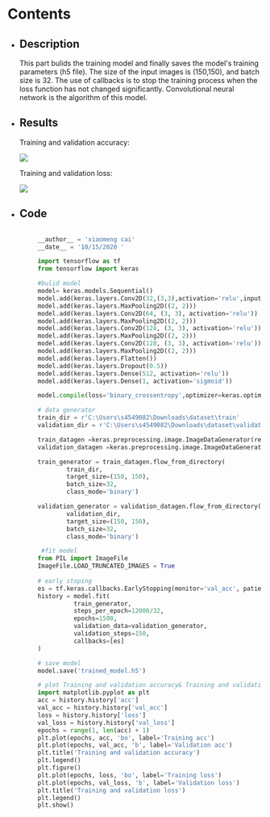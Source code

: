 # Contents
* ## Description
     This part bulids the training model and finally saves the model's training parameters (h5 file). The size of the input images is (150,150), and batch size is 32. The use of callbacks is to stop the training process when the loss function has not changed significantly. Convolutional neural network is the algorithm of this model.

* ## Results 
   Training and validation accuracy:
   
   ![](https://github.com/1665446266/PatternFlow/blob/topic-recognition/recognition/project(%20OAI%20AKOA%20knee%20dataset)/bulid%20model/Training%20and%20validation%20accuracy.png?raw=true)
   
   Training and validation loss:
   
   ![](https://github.com/1665446266/PatternFlow/blob/topic-recognition/recognition/project(%20OAI%20AKOA%20knee%20dataset)/bulid%20model/Training%20and%20validation%20loss.png?raw=true)
   
  
* ## Code
   
   ```python

        __author__ = 'xiaomeng cai'
        __date__ = '10/15/2020 '

        import tensorflow as tf
        from tensorflow import keras

        #bulid model
        model= keras.models.Sequential()
        model.add(keras.layers.Conv2D(32,(3,3),activation='relu',input_shape=(150,150,3)))
        model.add(keras.layers.MaxPooling2D((2, 2)))
        model.add(keras.layers.Conv2D(64, (3, 3), activation='relu'))
        model.add(keras.layers.MaxPooling2D((2, 2)))
        model.add(keras.layers.Conv2D(128, (3, 3), activation='relu'))
        model.add(keras.layers.MaxPooling2D((2, 2)))
        model.add(keras.layers.Conv2D(128, (3, 3), activation='relu'))
        model.add(keras.layers.MaxPooling2D((2, 2)))
        model.add(keras.layers.Flatten())
        model.add(keras.layers.Dropout(0.5))
        model.add(keras.layers.Dense(512, activation='relu'))
        model.add(keras.layers.Dense(1, activation='sigmoid'))

        model.compile(loss='binary_crossentropy',optimizer=keras.optimizers.RMSprop(lr=1e-4),metrics=['acc'])

        # data generator
        train_dir = r'C:\Users\s4549082\Downloads\dataset\train'
        validation_dir = r'C:\Users\s4549082\Downloads\dataset\validation'

        train_datagen =keras.preprocessing.image.ImageDataGenerator(rescale=1./255)
        validation_datagen =keras.preprocessing.image.ImageDataGenerator(rescale=1./255)

        train_generator = train_datagen.flow_from_directory(
                train_dir,
                target_size=(150, 150),
                batch_size=32,
                class_mode='binary')

        validation_generator = validation_datagen.flow_from_directory(
                validation_dir,
                target_size=(150, 150),
                batch_size=32,
                class_mode='binary')

         #fit model
        from PIL import ImageFile
        ImageFile.LOAD_TRUNCATED_IMAGES = True
         
        # early stoping
        es = tf.keras.callbacks.EarlyStopping(monitor='val_acc', patience=20)
        history = model.fit(
                  train_generator,
                  steps_per_epoch=12000/32,
                  epochs=1500,
                  validation_data=validation_generator,
                  validation_steps=150,
                  callbacks=[es]
        )

        # save model
        model.save('trained_model.h5')

        # plot Training and validation accuracy& Training and validation loss curve
        import matplotlib.pyplot as plt
        acc = history.history['acc']
        val_acc = history.history['val_acc']
        loss = history.history['loss']
        val_loss = history.history['val_loss']
        epochs = range(1, len(acc) + 1)
        plt.plot(epochs, acc, 'bo', label='Training acc')
        plt.plot(epochs, val_acc, 'b', label='Validation acc')
        plt.title('Training and validation accuracy')
        plt.legend()
        plt.figure()
        plt.plot(epochs, loss, 'bo', label='Training loss')
        plt.plot(epochs, val_loss, 'b', label='Validation loss')
        plt.title('Training and validation loss')
        plt.legend()
        plt.show()
  ```



